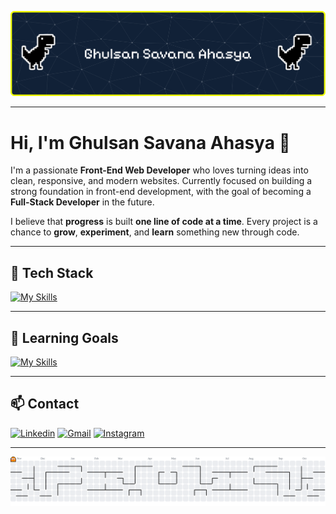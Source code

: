 ![Header](img/github-header-banner.png)

---

# Hi, I'm Ghulsan Savana Ahasya 👋
I'm a passionate **Front-End Web Developer** who loves turning ideas into clean, responsive, and modern websites. Currently focused on building a strong foundation in front-end development, with the goal of becoming a **Full-Stack Developer** in the future.

I believe that **progress** is built **one line of code at a time**.
Every project is a chance to **grow**, **experiment**, and **learn** something new through code.


---

## 🔧 Tech Stack
[![My Skills](https://skillicons.dev/icons?i=html,css,js,bootstrap,git,github&perline=3)](https://skillicons.dev)

---

## 📘 Learning Goals
[![My Skills](https://skillicons.dev/icons?i=typescript,tailwind,react,nextjs,nodejs,express,vue,mongodb)](https://skillicons.dev)

---

## 📫 Contact
[![Linkedin](https://img.shields.io/badge/LinkedIn-0077B5?style=for-the-badge&logo=linkedin&logoColor=white)](https://www.linkedin.com/in/ghulsan-savana-ahasya) [![Gmail](https://img.shields.io/badge/Gmail-D14836?style=for-the-badge&logo=gmail&logoColor=white)](mailto:ghulsan.savanaa@gmail.com) [![Instagram](https://img.shields.io/badge/Instagram-E4405F?style=for-the-badge&logo=instagram&logoColor=white)](https://instagram.com/ghulsann)

---

<picture>
  <source media="(prefers-color-scheme: dark)" srcset="https://raw.githubusercontent.com/GhulsanSavanaAhasya/GhulsanSavanaAhasya/output/pacman-contribution-graph-dark.svg">
  <source media="(prefers-color-scheme: light)" srcset="https://raw.githubusercontent.com/GhulsanSavanaAhasya/GhulsanSavanaAhasya/output/pacman-contribution-graph.svg">
  <img alt="pacman contribution graph" src="https://raw.githubusercontent.com/GhulsanSavanaAhasya/GhulsanSavanaAhasya/output/pacman-contribution-graph.svg">
</picture>